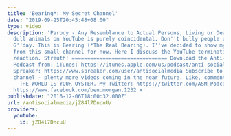 ```yaml
---
title: 'Bearing*: My Secret Channel'
date: "2019-09-25T20:45:48+08:00"
type: video
description: 'Parody - Any Resemblance to Actual Persons, Living or Dead, or other
  dull animals on YouTube is purely coincidental. Don''t bully people online. x ====
  G''day. This is Bearing (*The Real Bearing). I''ve decided to show my face and broadcast
  from this small channel for now. Here I discuss the YouTube termination, and the
  reaction. Streuth! =============================== Download the Anti-Social Media
  Podcast from; iTunes: https://itunes.apple.com/us/podcast/anti-social-media-podcast/id1076431995?mt=2
  Spreaker: https://www.spreaker.com/user/antisocialmedia Subscribe to my YouTube
  channel - plenty more videos coming in the near future. Like, comment or downvote
  - THE WORLD IS YOUR OYSTER. My Twitter: https://twitter.com/ASM_Podcast My Facebook:
  https://www.facebook.com/ben.morgan.1232 x'
publishdate: "2016-12-06T18:00:32.000Z"
url: /antisocialmedia/jZ84l7DncuU/
providers:
  youtube:
    id: jZ84l7DncuU
---
```


